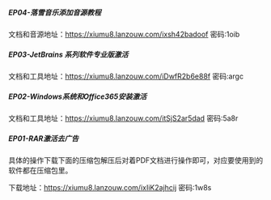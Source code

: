 ##### EP04-落雪音乐添加音源教程

文档和音源地址：https://xiumu8.lanzouw.com/ixsh42badoof    密码:1oib

##### EP03-JetBrains 系列软件专业版激活

文档和工具地址：https://xiumu8.lanzouw.com/iDwfR2b6e88f    密码:argc

##### EP02-Windows系统和Office365安装激活

文档和工具地址：https://xiumu8.lanzouw.com/itSjS2ar5dad    密码:5a8r

#####  EP01-RAR激活去广告

具体的操作下载下面的压缩包解压后对着PDF文档进行操作即可，对应要使用到的软件都在压缩包里。

下载地址：https://xiumu8.lanzouw.com/ixIiK2ajhcij    密码:1w8s